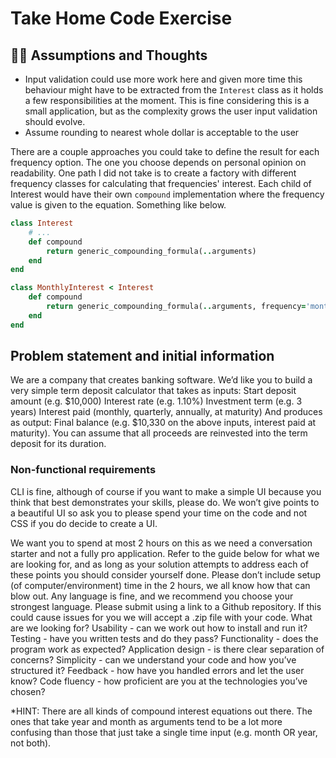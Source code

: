 # Take Home Code Exercise

## 🧠💭 Assumptions and Thoughts

- Input validation could use more work here and given more time this behaviour might have to be extracted
from the `Interest` class as it holds a few responsibilities at the moment. This is fine considering this
is a small application, but as the complexity grows the user input validation should evolve.
- Assume rounding to nearest whole dollar is acceptable to the user

There are a couple approaches you could take to define the result for each frequency option.
The one you choose depends on personal opinion on readability. One path I did not take is to create
a factory with different frequency classes for calculating that frequencies' interest. Each child of
Interest would have their own `compound` implementation where the frequency value is given to the
equation. Something like below.

```ruby
class Interest
    # ...
    def compound
        return generic_compounding_formula(..arguments)
    end
end

class MonthlyInterest < Interest
    def compound
        return generic_compounding_formula(..arguments, frequency='monthly')
    end
end
```

## Problem statement and initial information

We are a company that creates banking software. We’d like you to build a very
simple term deposit calculator that takes as inputs:
Start deposit amount (e.g. $10,000)
Interest rate (e.g. 1.10%)
Investment term (e.g. 3 years)
Interest paid (monthly, quarterly, annually, at maturity)
And produces as output:
Final balance (e.g. $10,330 on the above inputs, interest paid at maturity).
You can assume that all proceeds are reinvested into the term deposit for its duration.

### Non-functional requirements

CLI is fine, although of course if you want to make a simple UI because you
think that best demonstrates your skills, please do. We won’t give points to a
beautiful UI so ask you to please spend your time on the code and not CSS if
you do decide to create a UI.

We want you to spend at most 2 hours on this as we need a conversation
starter and not a fully pro application. Refer to the guide below for what we are
looking for, and as long as your solution attempts to address each of these
points you should consider yourself done. Please don’t include setup (of
computer/environment) time in the 2 hours, we all know how that can blow
out.
Any language is fine, and we recommend you choose your strongest language.
Please submit using a link to a Github repository. If this could cause issues for
you we will accept a .zip file with your code.
What are we looking for?
Usability - can we work out how to install and run it?
Testing - have you written tests and do they pass?
Functionality - does the program work as expected?
Application design - is there clear separation of concerns?
Simplicity - can we understand your code and how you’ve structured it?
Feedback - how have you handled errors and let the user know?
Code fluency - how proficient are you at the technologies you’ve chosen?

*HINT: There are all kinds of compound interest equations out there. The ones
that take year and month as arguments tend to be a lot more confusing than those
that just take a single time input (e.g. month OR year, not both).
